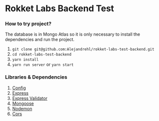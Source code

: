 # Rokket Labs Backend Test

### How to try project?

The database is in Mongo Atlas so it is only necessary to install the dependencies and run the project.

1. `git clone git@github.com:Alejandrehl/rokket-labs-test-backend.git`
2. `cd rokket-labs-test-backend`
3. `yarn install`
4. `yarn run server` or `yarn start`

### Libraries & Dependencies

1. [Config](https://yarnpkg.com/package/config)
2. [Express](https://yarnpkg.com/package/express)
3. [Express Validator](https://yarnpkg.com/package/express-validator)
4. [Mongoose](https://yarnpkg.com/package/mongoose)
5. [Nodemon](https://yarnpkg.com/package/nodemon)
6. [Cors](https://yarnpkg.com/package/cors)
